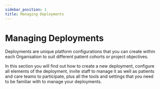 ```yaml
---
sidebar_position: 1
title: Managing Deployments 
---
```

# Managing Deployments

Deployments are unique platform configurations that you can create within each Organisation to suit different patient cohorts or project objectives.

In this section you will find out how to create a new deployment, configure all elements of the deployment, invite staff to manage it as well as patients and care teams to participate, plus all the tools and settings that you need to be familiar with to manage your deployments.
